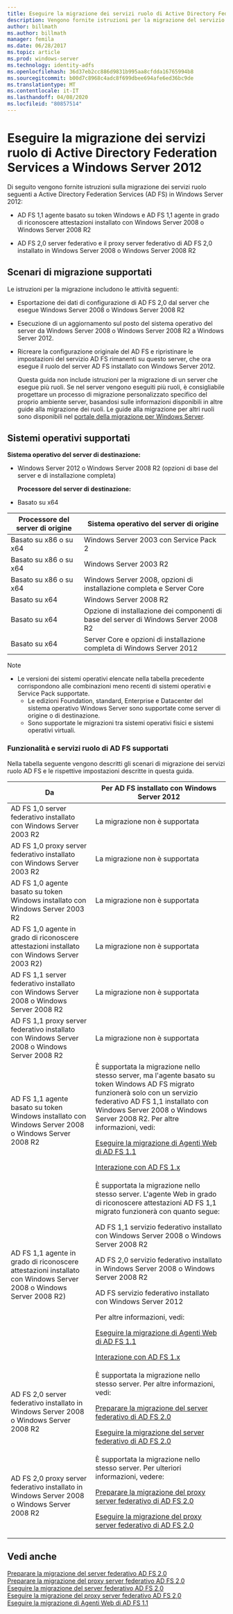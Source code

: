 ```yaml
---
title: Eseguire la migrazione dei servizi ruolo di Active Directory Federation Services a Windows Server 2012
description: Vengono fornite istruzioni per la migrazione del servizio AD FS a Windows Server 2012.
author: billmath
ms.author: billmath
manager: femila
ms.date: 06/28/2017
ms.topic: article
ms.prod: windows-server
ms.technology: identity-adfs
ms.openlocfilehash: 36d37eb2cc886d9831b995aa8cfdda16765994b8
ms.sourcegitcommit: b00d7c8968c4adc8f699dbee694afe6ed36bc9de
ms.translationtype: MT
ms.contentlocale: it-IT
ms.lasthandoff: 04/08/2020
ms.locfileid: "80857514"
---
```

# <a name="migrate-active-directory-federation-services-role-services-to-windows-server-2012"></a>Eseguire la migrazione dei servizi ruolo di Active Directory Federation Services a Windows Server 2012

Di seguito vengono fornite istruzioni sulla migrazione dei servizi ruolo seguenti a Active Directory Federation Services (AD FS) in Windows Server 2012:  
  
-   AD FS 1,1 agente basato su token Windows e AD FS 1,1 agente in grado di riconoscere attestazioni installato con Windows Server 2008 o Windows Server 2008 R2  
  
-   AD FS 2,0 server federativo e il proxy server federativo di AD FS 2,0 installato in Windows Server 2008 o Windows Server 2008 R2    
  
## <a name="supported-migration-scenarios"></a>Scenari di migrazione supportati  
 Le istruzioni per la migrazione includono le attività seguenti:  
  
- Esportazione dei dati di configurazione di AD FS 2,0 dal server che esegue Windows Server 2008 o Windows Server 2008 R2  
  
- Esecuzione di un aggiornamento sul posto del sistema operativo del server da Windows Server 2008 o Windows Server 2008 R2 a Windows Server 2012.
  
- Ricreare la configurazione originale del AD FS e ripristinare le impostazioni del servizio AD FS rimanenti su questo server, che ora esegue il ruolo del server AD FS installato con Windows Server 2012.  
  
  Questa guida non include istruzioni per la migrazione di un server che esegue più ruoli. Se nel server vengono eseguiti più ruoli, è consigliabile progettare un processo di migrazione personalizzato specifico del proprio ambiente server, basandosi sulle informazioni disponibili in altre guide alla migrazione dei ruoli. Le guide alla migrazione per altri ruoli sono disponibili nel [portale della migrazione per Windows Server](https://go.microsoft.com/fwlink/?LinkId=247608).  
  
## <a name="supported-operating-systems"></a>Sistemi operativi supportati  
 **Sistema operativo del server di destinazione:**  
  

- Windows Server 2012 o Windows Server 2008 R2 (opzioni di base del server e di installazione completa)  
  
  **Processore del server di destinazione:**  
  

- Basato su x64  
  
|Processore del server di origine|Sistema operativo del server di origine|  
|-----|-----|  
|Basato su x86 o su x64|Windows Server 2003 con Service Pack 2|  
|Basato su x86 o su x64|Windows Server 2003 R2|  
|Basato su x86 o su x64|Windows Server 2008, opzioni di installazione completa e Server Core|  
|Basato su x64|Windows Server 2008 R2|  
|Basato su x64|Opzione di installazione dei componenti di base del server di Windows Server 2008 R2|  
|Basato su x64|Server Core e opzioni di installazione completa di Windows Server 2012|  
  
> [!NOTE]
> - Le versioni dei sistemi operativi elencate nella tabella precedente corrispondono alle combinazioni meno recenti di sistemi operativi e Service Pack supportate.  
>   -   Le edizioni Foundation, standard, Enterprise e Datacenter del sistema operativo Windows Server sono supportate come server di origine o di destinazione.  
>   -   Sono supportate le migrazioni tra sistemi operativi fisici e sistemi operativi virtuali.  
  
### <a name="supported-ad-fs-role-services-and-features"></a>Funzionalità e servizi ruolo di AD FS supportati  
 Nella tabella seguente vengono descritti gli scenari di migrazione dei servizi ruolo AD FS e le rispettive impostazioni descritte in questa guida.  
  
|Da|Per AD FS installato con Windows Server 2012|  
|----------|-----|  
|AD FS 1,0 server federativo installato con Windows Server 2003 R2|La migrazione non è supportata|  
|AD FS 1,0 proxy server federativo installato con Windows Server 2003 R2|La migrazione non è supportata|  
|AD FS 1,0 agente basato su token Windows installato con Windows Server 2003 R2|La migrazione non è supportata|  
|AD FS 1,0 agente in grado di riconoscere attestazioni installato con Windows Server 2003 R2)|La migrazione non è supportata|  
|AD FS 1,1 server federativo installato con Windows Server 2008 o Windows Server 2008 R2|La migrazione non è supportata|  
|AD FS 1,1 proxy server federativo installato con Windows Server 2008 o Windows Server 2008 R2|La migrazione non è supportata|  
|AD FS 1,1 agente basato su token Windows installato con Windows Server 2008 o Windows Server 2008 R2|È supportata la migrazione nello stesso server, ma l'agente basato su token Windows AD FS migrato funzionerà solo con un servizio federativo AD FS 1,1 installato con Windows Server 2008 o Windows Server 2008 R2. Per altre informazioni, vedi:<p> [Eseguire la migrazione di Agenti Web di AD FS 1.1](migrate-the-ad-fs-web-agent.md)<p> [Interazione con AD FS 1.x](Interoperating-with-AD-FS-1.x.md)|  
|AD FS 1,1 agente in grado di riconoscere attestazioni installato con Windows Server 2008 o Windows Server 2008 R2)|È supportata la migrazione nello stesso server. L'agente Web in grado di riconoscere attestazioni AD FS 1,1 migrato funzionerà con quanto segue:<p> AD FS 1,1 servizio federativo installato con Windows Server 2008 o Windows Server 2008 R2<p> AD FS 2,0 servizio federativo installato in Windows Server 2008 o Windows Server 2008 R2<p> AD FS servizio federativo installato con Windows Server 2012<p> Per altre informazioni, vedi:<p> [Eseguire la migrazione di Agenti Web di AD FS 1.1](migrate-the-ad-fs-web-agent.md)<p> [Interazione con AD FS 1.x](Interoperating-with-AD-FS-1.x.md)|  
|AD FS 2,0 server federativo installato in Windows Server 2008 o Windows Server 2008 R2|È supportata la migrazione nello stesso server. Per altre informazioni, vedi:<p> [Preparare la migrazione del server federativo di AD FS 2.0](prepare-to-migrate-ad-fs-fed-server.md)<p> [Eseguire la migrazione del server federativo di AD FS 2.0](migrate-the-ad-fs-fed-server.md)|  
|AD FS 2,0 proxy server federativo installato in Windows Server 2008 o Windows Server 2008 R2|È supportata la migrazione nello stesso server.  Per ulteriori informazioni, vedere:<p> [Preparare la migrazione del proxy server federativo di AD FS 2.0](prepare-to-migrate-ad-fs-fed-proxy.md)<p> [Eseguire la migrazione del proxy server federativo di AD FS 2.0](migrate-the-ad-fs-2-fed-server-proxy.md)|  
  
## <a name="see-also"></a>Vedi anche  
 [Preparare la migrazione del server federativo AD FS 2,0](prepare-to-migrate-ad-fs-fed-server.md)   
 [Preparare la migrazione del proxy server federativo AD FS 2,0](prepare-to-migrate-ad-fs-fed-proxy.md)   
 [Eseguire la migrazione del server federativo AD FS 2,0](migrate-the-ad-fs-fed-server.md)   
 [Eseguire la migrazione del proxy server federativo AD FS 2,0](migrate-the-ad-fs-2-fed-server-proxy.md)   
 [Eseguire la migrazione di Agenti Web di AD FS 1.1](migrate-the-ad-fs-web-agent.md)